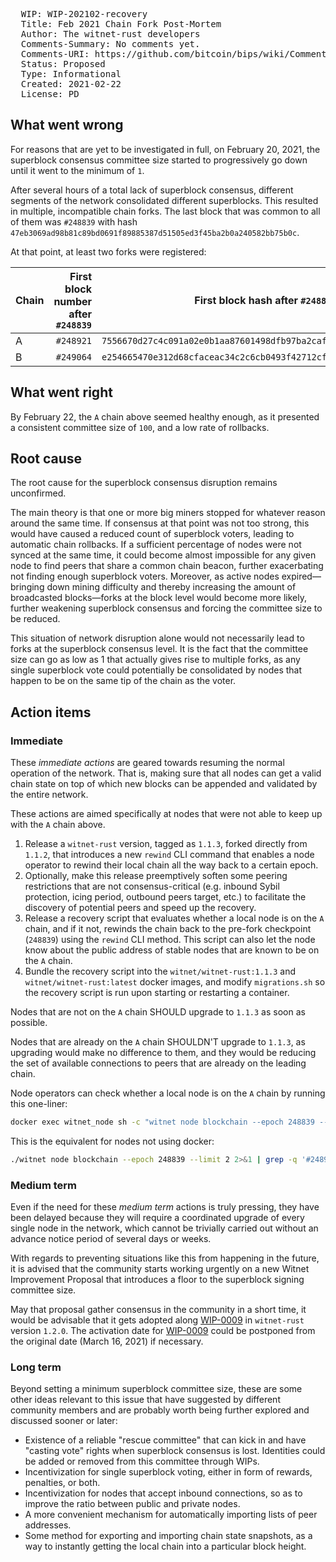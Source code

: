 <pre>
  WIP: WIP-202102-recovery
  Title: Feb 2021 Chain Fork Post-Mortem
  Author: The witnet-rust developers <devs@witnet.io>
  Comments-Summary: No comments yet.
  Comments-URI: https://github.com/bitcoin/bips/wiki/Comments:BIP-0050
  Status: Proposed
  Type: Informational
  Created: 2021-02-22
  License: PD
</pre>

## What went wrong

For reasons that are yet to be investigated in full, on February 20, 2021, the superblock consensus committee size started to progressively go down until it went to the minimum of `1`.

After several hours of a total lack of superblock consensus, different segments of the network consolidated different superblocks. This resulted in multiple, incompatible chain forks. The last block that was common to all of them was `#248839` with hash `47eb3069ad98b81c89bd0691f89885387d51505ed3f45ba2b0a240582bb75b0c`.

At that point, at least two forks were registered:

| Chain | First block number after `#248839` | First block hash after `#248839`                                   |
| ----- | ----------------------------------:| ------------------------------------------------------------------ |
| A     |                          `#248921` | `7556670d27c4c091a02e0b1aa87601498dfb97ba2caf0ce3252f93f4460d79c6` |
| B     |                          `#249064` | `e254665470e312d68cfaceac34c2c6cb0493f42712cf8dae2638b3cc0afbc362` | 


## What went right

By February 22, the `A` chain above seemed healthy enough, as it presented a consistent committee size of `100`, and a low rate of rollbacks. 

## Root cause

The root cause for the superblock consensus disruption remains unconfirmed.

The main theory is that one or more big miners stopped for whatever reason around the same time. If consensus at that point was not too strong, this would have caused a reduced count of superblock voters, leading to automatic chain rollbacks. If a sufficient percentage of nodes were not synced at the same time, it could become almost impossible for any given node to find peers that share a common chain beacon, further exacerbating not finding enough superblock voters. Moreover, as active nodes expired—bringing down mining difficulty and thereby increasing the amount of broadcasted blocks—forks at the block level would become more likely, further weakening superblock consensus and forcing the committee size to be reduced.

This situation of network disruption alone would not necessarily lead to forks at the superblock consensus level. It is the fact that the committee size can go as low as 1 that actually gives rise to multiple forks, as any single superblock vote could potentially be consolidated by nodes that happen to be on the same tip of the chain as the voter.

## Action items

### Immediate

These *immediate actions* are geared towards resuming the normal operation of the network. That is, making sure that all nodes can get a valid chain state on top of which new blocks can be appended and validated by the entire network.

These actions are aimed specifically at nodes that were not able to keep up with the `A` chain above.

1. Release a `witnet-rust` version, tagged as `1.1.3`, forked directly from `1.1.2`, that introduces a new `rewind` CLI command that enables a node operator to rewind their local chain all the way back to a certain epoch.
2. Optionally, make this release preemptively soften some peering restrictions that are not consensus-critical (e.g. inbound Sybil protection, icing period, outbound peers target, etc.) to facilitate the discovery of potential peers and speed up the recovery.
3. Release a recovery script that evaluates whether a local node is on the `A` chain, and if it not, rewinds the chain back to the pre-fork checkpoint (`248839`) using the `rewind` CLI method. This script can also let the node know about the public address of stable nodes that are known to be on the `A` chain.
4. Bundle the recovery script into the `witnet/witnet-rust:1.1.3` and `witnet/witnet-rust:latest` docker images, and modify `migrations.sh` so the recovery script is run upon starting or restarting a container.

Nodes that are not on the `A` chain SHOULD upgrade to `1.1.3` as soon as possible.

Nodes that are already on the `A` chain SHOULDN'T upgrade to `1.1.3`, as upgrading would make no difference to them, and they would be reducing the set of available connections to peers that are already on the leading chain.

Node operators can check whether a local node is on the `A` chain by running this one-liner:
```sh
docker exec witnet_node sh -c "witnet node blockchain --epoch 248839 --limit 2 2>&1 | grep -q '#248921 had digest 7556670d' && echo 'Your node seems to be OK' || echo 'Oh no! Your node is forked'"
```

This is the equivalent for nodes not using docker:
```sh
./witnet node blockchain --epoch 248839 --limit 2 2>&1 | grep -q '#248921 had digest 7556670d' && echo 'Your node seems to be OK' || echo 'Oh no! Your node is forked'
```

### Medium term

Even if the need for these *medium term* actions is truly pressing, they have been delayed because they will require a coordinated upgrade of every single node in the network, which cannot be trivially carried out without an advance notice period of several days or weeks.

With regards to preventing situations like this from happening in the future, it is advised that the community starts working urgently on a new Witnet Improvement Proposal that introduces a floor to the superblock signing committee size.

May that proposal gather consensus in the community in a short time, it would be advisable that it gets adopted along [WIP-0009] in `witnet-rust` version `1.2.0`. The activation date for [WIP-0009] could be postponed from the original date (March 16, 2021) if necessary.

### Long term

Beyond setting a minimum superblock committee size, these are some other ideas relevant to this issue that have suggested by different community members and are probably worth being further explored and discussed sooner or later:

- Existence of a reliable "rescue committee" that can kick in and have "casting vote" rights when superblock consensus is lost. Identities could be added or removed from this committee through WIPs.
- Incentivization for single superblock voting, either in form of rewards, penalties, or both.
- Incentivization for nodes that accept inbound connections, so as to improve the ratio between public and private nodes.
- A more convenient mechanism for automatically importing lists of peer addresses.
- Some method for exporting and importing chain state snapshots, as a way to instantly getting the local chain into a particular block height.


[WIP-0009]: wip-0009.md